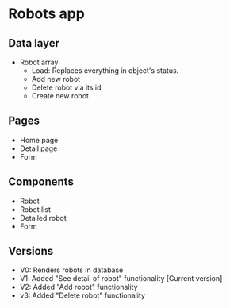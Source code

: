 # Robots app

## Data layer

- Robot array
  - Load: Replaces everything in object's status.
  - Add new robot
  - Delete robot via its id
  - Create new robot

## Pages

- Home page
- Detail page
- Form

## Components

- Robot
- Robot list
- Detailed robot
- Form

## Versions

- V0: Renders robots in database
- V1: Added "See detail of robot" functionality [Current version]
- V2: Added "Add robot" functionality
- v3: Added "Delete robot" functionality
